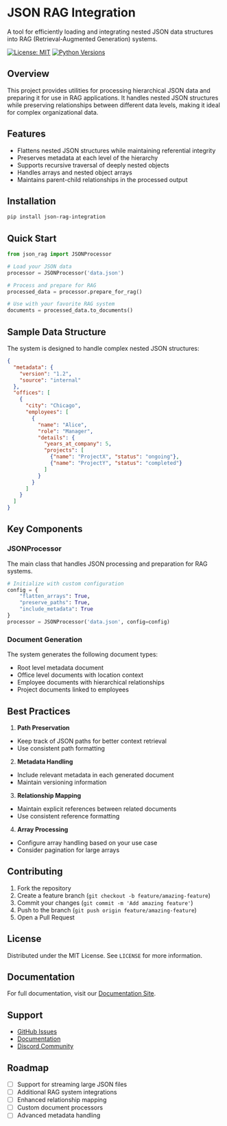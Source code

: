 # JSON RAG Integration

A tool for efficiently loading and integrating nested JSON data structures into RAG (Retrieval-Augmented Generation) systems.

[![License: MIT](https://img.shields.io/badge/License-MIT-blue.svg)](https://opensource.org/licenses/MIT)
[![Python Versions](https://img.shields.io/badge/python-3.7%20%7C%203.8%20%7C%203.9%20%7C%203.10-blue)](https://www.python.org/downloads/)

## Overview

This project provides utilities for processing hierarchical JSON data and preparing it for use in RAG applications. It handles nested JSON structures while preserving relationships between different data levels, making it ideal for complex organizational data.

## Features

* Flattens nested JSON structures while maintaining referential integrity
* Preserves metadata at each level of the hierarchy
* Supports recursive traversal of deeply nested objects
* Handles arrays and nested object arrays
* Maintains parent-child relationships in the processed output

## Installation

```bash
pip install json-rag-integration
```

## Quick Start

```python
from json_rag import JSONProcessor

# Load your JSON data
processor = JSONProcessor('data.json')

# Process and prepare for RAG
processed_data = processor.prepare_for_rag()

# Use with your favorite RAG system
documents = processed_data.to_documents()
```

## Sample Data Structure
The system is designed to handle complex nested JSON structures:

```json
{
  "metadata": {
    "version": "1.2",
    "source": "internal"
  },
  "offices": [
    {
      "city": "Chicago",
      "employees": [
        {
          "name": "Alice",
          "role": "Manager",
          "details": {
            "years_at_company": 5,
            "projects": [
              {"name": "ProjectX", "status": "ongoing"},
              {"name": "ProjectY", "status": "completed"}
            ]
          }
        }
      ]
    }
  ]
}
```

## Key Components
### JSONProcessor
The main class that handles JSON processing and preparation for RAG systems.

```python
# Initialize with custom configuration
config = {
    "flatten_arrays": True,
    "preserve_paths": True,
    "include_metadata": True
}
processor = JSONProcessor('data.json', config=config)
```

### Document Generation

The system generates the following document types:

* Root level metadata document
* Office level documents with location context
* Employee documents with hierarchical relationships
* Project documents linked to employees

## Best Practices

1. **Path Preservation**
  * Keep track of JSON paths for better context retrieval
  * Use consistent path formatting

2. **Metadata Handling**
  * Include relevant metadata in each generated document
  * Maintain versioning information

3. **Relationship Mapping**
  * Maintain explicit references between related documents
  * Use consistent reference formatting

4. **Array Processing**
  * Configure array handling based on your use case
  * Consider pagination for large arrays

## Contributing

1. Fork the repository
2. Create a feature branch (`git checkout -b feature/amazing-feature`)
3. Commit your changes (`git commit -m 'Add amazing feature'`)
4. Push to the branch (`git push origin feature/amazing-feature`)
5. Open a Pull Request

## License

Distributed under the MIT License. See `LICENSE` for more information.

## Documentation

For full documentation, visit our [Documentation Site](https://docs.example.com).

## Support

* [GitHub Issues](https://github.com/username/json-rag-integration/issues)
* [Documentation](https://docs.example.com)
* [Discord Community](https://discord.gg/example)

## Roadmap

- [ ] Support for streaming large JSON files
- [ ] Additional RAG system integrations
- [ ] Enhanced relationship mapping
- [ ] Custom document processors
- [ ] Advanced metadata handling